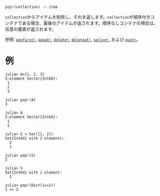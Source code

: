 ```julia
pop!(collection) -> item
```

`collection`からアイテムを削除し、それを返します。`collection`が順序付きコンテナである場合、最後のアイテムが返されます。順序なしコンテナの場合は、任意の要素が返されます。

参照: [`popfirst!`](@ref), [`popat!`](@ref), [`delete!`](@ref), [`deleteat!`](@ref), [`splice!`](@ref), および [`push!`](@ref)。

# 例

```jldoctest
julia> A=[1, 2, 3]
3-element Vector{Int64}:
 1
 2
 3

julia> pop!(A)
3

julia> A
2-element Vector{Int64}:
 1
 2

julia> S = Set([1, 2])
Set{Int64} with 2 elements:
  2
  1

julia> pop!(S)
2

julia> S
Set{Int64} with 1 element:
  1

julia> pop!(Dict(1=>2))
1 => 2
```
